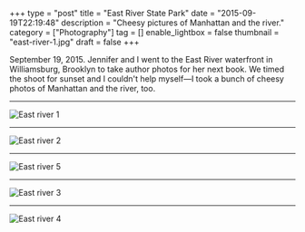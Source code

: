 +++
type = "post"
title = "East River State Park"
date = "2015-09-19T22:19:48"
description = "Cheesy pictures of Manhattan and the river."
category = ["Photography"]
tag = []
enable_lightbox = false
thumbnail = "east-river-1.jpg"
draft = false
+++

<p>September 19, 2015. Jennifer and I went to the East River waterfront in Williamsburg, Brooklyn to take author photos for her next book. We timed the shoot for sunset and I couldn't help myself&mdash;I took a bunch of cheesy photos of Manhattan and the river, too.</p>
<hr />
<p><img style="display:block; margin-left:auto; margin-right:auto;" src="east-river-1.jpg" alt="East river 1" title="East river 1" /></p>
<hr />
<p><img style="display:block; margin-left:auto; margin-right:auto;" src="east-river-2.jpg" alt="East river 2" title="East river 2" /></p>
<hr />
<p><img style="display:block; margin-left:auto; margin-right:auto;" src="east-river-5.jpg" alt="East river 5" title="East river 5" /></p>
<hr />
<p><img style="display:block; margin-left:auto; margin-right:auto;" src="east-river-3.jpg" alt="East river 3" title="East river 3" /></p>
<hr />
<p><img style="display:block; margin-left:auto; margin-right:auto;" src="east-river-4.jpg" alt="East river 4" title="East river 4" /></p>
